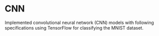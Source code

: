 # CNN
Implemented convolutional neural network (CNN) models with following specifications using TensorFlow for classifying the MNIST dataset.
